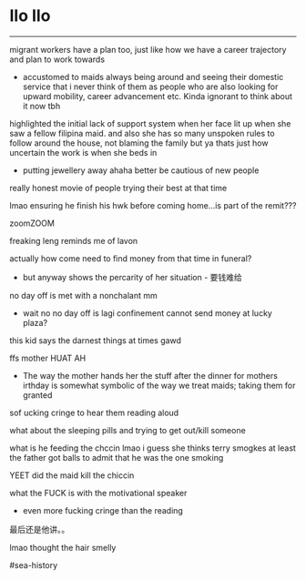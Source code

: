 # Ilo Ilo
---
migrant workers have a plan too, just like how we have a career trajectory and plan to work towards
- accustomed to maids always being around and seeing their domestic service that i never think of them as people who are also looking for upward mobility, career advancement etc. Kinda ignorant to think about it now tbh

highlighted the initial lack of support system when her face lit up when she saw a fellow filipina maid. and also she has so many unspoken rules to follow around the house, not blaming the family but ya thats just how uncertain the work is when she beds in

- putting jewellery away ahaha better be cautious of new people

really honest movie of people trying their best at that time 

lmao ensuring he finish his hwk before coming home...is part of the remit???

zoomZOOM

freaking leng reminds me of lavon

actually how come need to find money from that time in funeral?
- but anyway shows the percarity of her situation - 要钱难给

no day off is met with a nonchalant mm
- wait no no day off is lagi confinement cannot send money at lucky plaza?

this kid says the darnest things at times gawd

ffs mother HUAT AH

- The way the mother hands her the stuff after the dinner for mothers irthday is somewhat symbolic of the way we treat maids; taking them for granted

sof ucking cringe to hear them reading aloud

what about the sleeping pills and trying to get out/kill someone

what is he feeding the chccin lmao
i guess she thinks terry smogkes
at least the father got balls to admit that he was the one smoking

YEET did the maid kill the chiccin

what the FUCK is with the motivational speaker
- even more fucking cringe than the reading 

最后还是他讲。。

lmao thought the hair smelly

#sea-history 